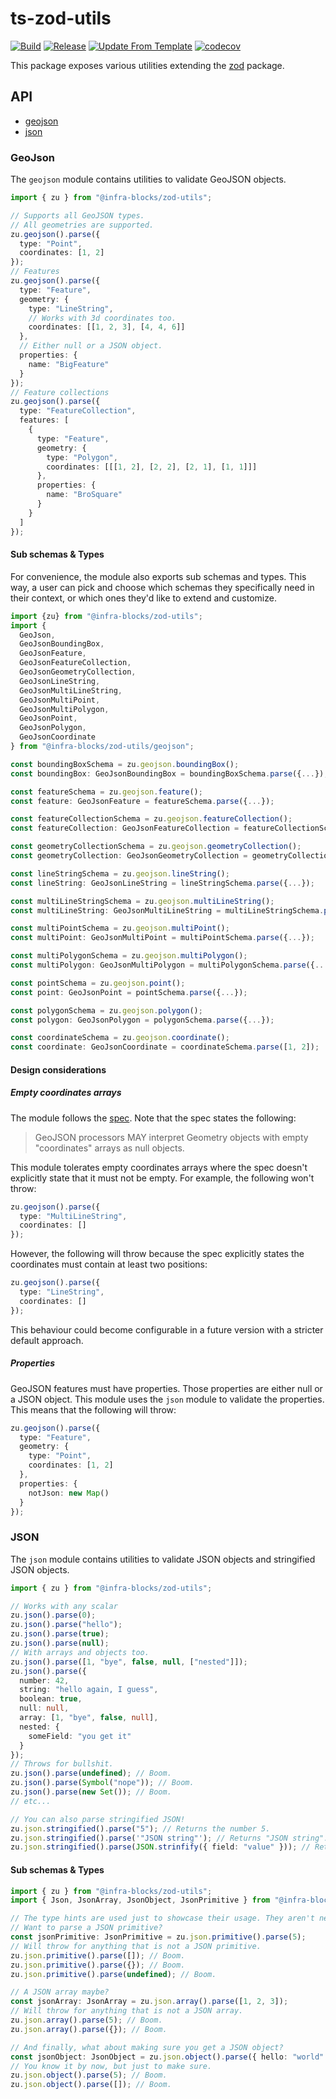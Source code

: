 # ts-zod-utils
[![Build](https://github.com/infrastructure-blocks/ts-zod-utils/actions/workflows/build.yml/badge.svg)](https://github.com/infrastructure-blocks/ts-zod-utils/actions/workflows/build.yml)
[![Release](https://github.com/infrastructure-blocks/ts-zod-utils/actions/workflows/release.yml/badge.svg)](https://github.com/infrastructure-blocks/ts-zod-utils/actions/workflows/release.yml)
[![Update From Template](https://github.com/infrastructure-blocks/ts-zod-utils/actions/workflows/update-from-template.yml/badge.svg)](https://github.com/infrastructure-blocks/ts-zod-utils/actions/workflows/update-from-template.yml)
[![codecov](https://codecov.io/gh/infrastructure-blocks/ts-zod-utils/graph/badge.svg?token=vyI1qM1EZg)](https://codecov.io/gh/infrastructure-blocks/ts-zod-utils)

This package exposes various utilities extending the [zod](https://www.npmjs.com/package/zod) package.

## API

- [geojson](#geojson)
- [json](#json)

### GeoJson

The `geojson` module contains utilities to validate GeoJSON objects.

```typescript
import { zu } from "@infra-blocks/zod-utils";

// Supports all GeoJSON types.
// All geometries are supported.
zu.geojson().parse({
  type: "Point",
  coordinates: [1, 2]
});
// Features
zu.geojson().parse({
  type: "Feature",
  geometry: {
    type: "LineString",
    // Works with 3d coordinates too.
    coordinates: [[1, 2, 3], [4, 4, 6]]
  },
  // Either null or a JSON object.
  properties: {
    name: "BigFeature"
  }
});
// Feature collections
zu.geojson().parse({
  type: "FeatureCollection",
  features: [
    {
      type: "Feature",
      geometry: {
        type: "Polygon",
        coordinates: [[[1, 2], [2, 2], [2, 1], [1, 1]]]
      },
      properties: {
        name: "BroSquare"
      }
    }
  ]
});
```

#### Sub schemas & Types

For convenience, the module also exports sub schemas and types. This way, a user can pick and choose which schemas
they specifically need in their context, or which ones they'd like to extend and customize.

```typescript
import {zu} from "@infra-blocks/zod-utils";
import {
  GeoJson,
  GeoJsonBoundingBox,
  GeoJsonFeature,
  GeoJsonFeatureCollection,
  GeoJsonGeometryCollection,
  GeoJsonLineString,
  GeoJsonMultiLineString,
  GeoJsonMultiPoint,
  GeoJsonMultiPolygon,
  GeoJsonPoint,
  GeoJsonPolygon,
  GeoJsonCoordinate
} from "@infra-blocks/zod-utils/geojson";

const boundingBoxSchema = zu.geojson.boundingBox();
const boundingBox: GeoJsonBoundingBox = boundingBoxSchema.parse({...});

const featureSchema = zu.geojson.feature();
const feature: GeoJsonFeature = featureSchema.parse({...});

const featureCollectionSchema = zu.geojson.featureCollection();
const featureCollection: GeoJsonFeatureCollection = featureCollectionSchema.parse({...});

const geometryCollectionSchema = zu.geojson.geometryCollection();
const geometryCollection: GeoJsonGeometryCollection = geometryCollectionSchema.parse({...});

const lineStringSchema = zu.geojson.lineString();
const lineString: GeoJsonLineString = lineStringSchema.parse({...});

const multiLineStringSchema = zu.geojson.multiLineString();
const multiLineString: GeoJsonMultiLineString = multiLineStringSchema.parse({...});

const multiPointSchema = zu.geojson.multiPoint();
const multiPoint: GeoJsonMultiPoint = multiPointSchema.parse({...});

const multiPolygonSchema = zu.geojson.multiPolygon();
const multiPolygon: GeoJsonMultiPolygon = multiPolygonSchema.parse({...});

const pointSchema = zu.geojson.point();
const point: GeoJsonPoint = pointSchema.parse({...});

const polygonSchema = zu.geojson.polygon();
const polygon: GeoJsonPolygon = polygonSchema.parse({...});

const coordinateSchema = zu.geojson.coordinate();
const coordinate: GeoJsonCoordinate = coordinateSchema.parse([1, 2]);
```

#### Design considerations

##### Empty coordinates arrays

The module follows the [spec](https://datatracker.ietf.org/doc/html/rfc7946). Note that the spec states the
following:

> GeoJSON processors MAY interpret Geometry objects with
empty "coordinates" arrays as null objects. 

This module tolerates empty coordinates arrays where the spec doesn't explicitly state that it must not be empty.
For example, the following won't throw:
```typescript
zu.geojson().parse({
  type: "MultiLineString",
  coordinates: []
});
```

However, the following will throw because the spec explicitly states the coordinates must contain at least two
positions:
```typescript
zu.geojson().parse({
  type: "LineString",
  coordinates: []
});
```

This behaviour could become configurable in a future version with a stricter default approach.

##### Properties

GeoJSON features must have properties. Those properties are either null or a JSON object. This module uses
the `json` module to validate the properties. This means that the following will throw:
```typescript
zu.geojson().parse({
  type: "Feature",
  geometry: {
    type: "Point",
    coordinates: [1, 2]
  },
  properties: {
    notJson: new Map()
  }
});
```

### JSON

The `json` module contains utilities to validate JSON objects and stringified JSON objects.

````typescript
import { zu } from "@infra-blocks/zod-utils";

// Works with any scalar
zu.json().parse(0); 
zu.json().parse("hello"); 
zu.json().parse(true); 
zu.json().parse(null); 
// With arrays and objects too.
zu.json().parse([1, "bye", false, null, ["nested"]]); 
zu.json().parse({
  number: 42,
  string: "hello again, I guess",
  boolean: true,
  null: null,
  array: [1, "bye", false, null],
  nested: {
    someField: "you get it"
  }
});
// Throws for bullshit.
zu.json().parse(undefined); // Boom.
zu.json().parse(Symbol("nope")); // Boom.
zu.json().parse(new Set()); // Boom.
// etc...

// You can also parse stringified JSON!
zu.json.stringified().parse("5"); // Returns the number 5.
zu.json.stringified().parse('"JSON string"'); // Returns "JSON string". Note the quotes were removed.
zu.json.stringified().parse(JSON.strinfify({ field: "value" })); // Returns {field: "value"}.
````

#### Sub schemas & Types

```typescript
import { zu } from "@infra-blocks/zod-utils";
import { Json, JsonArray, JsonObject, JsonPrimitive } from "@infra-blocks/zod-utils/json";

// The type hints are used just to showcase their usage. They aren't necessary when parsing.
// Want to parse a JSON primitive?
const jsonPrimitive: JsonPrimitive = zu.json.primitive().parse(5);
// Will throw for anything that is not a JSON primitive.
zu.json.primitive().parse([]); // Boom.
zu.json.primitive().parse({}); // Boom.
zu.json.primitive().parse(undefined); // Boom.

// A JSON array maybe?
const jsonArray: JsonArray = zu.json.array().parse([1, 2, 3]);
// Will throw for anything that is not a JSON array.
zu.json.array().parse(5); // Boom.
zu.json.array().parse({}); // Boom.

// And finally, what about making sure you get a JSON object?
const jsonObject: JsonObject = zu.json.object().parse({ hello: "world" });
// You know it by now, but just to make sure.
zu.json.object().parse(5); // Boom.
zu.json.object().parse([]); // Boom.
```
